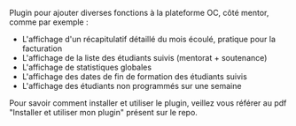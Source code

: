 Plugin pour ajouter diverses fonctions à la plateforme OC, côté mentor, comme par exemple :
- L'affichage d'un récapitulatif détaillé du mois écoulé, pratique pour la facturation
- L'affichage de la liste des étudiants suivis (mentorat + soutenance)
- L'affichage de statistiques globales
- L'affichage des dates de fin de formation des étudiants suivis
- L'affichage des étudiants non programmés sur une semaine

Pour savoir comment installer et utiliser le plugin, veillez vous référer au pdf "Installer et utiliser mon plugin" présent sur le repo.
